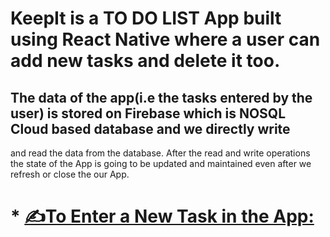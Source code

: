 
# KeepIt is a TO DO LIST App built using React Native where a user can add  new tasks and delete it too.

 ## The data of the app(i.e the tasks entered by the user) is stored  on  Firebase which is NOSQL Cloud based database and we directly write
 and read the data from the database. After the read and write operations the state of the App is going to be updated and maintained even after we refresh or close
 the our App.
 
 
 # * <U> ✍To Enter a New Task in the App:</U>
